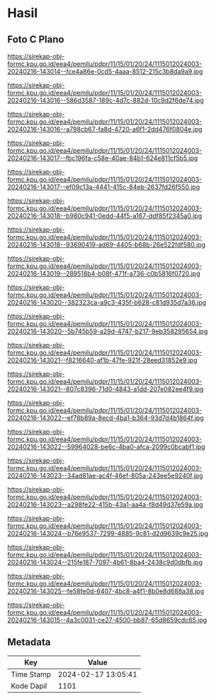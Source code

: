 # Hasil

## Foto C Plano

https://sirekap-obj-formc.kpu.go.id/eea4/pemilu/pdpr/11/15/01/20/24/1115012024003-20240216-143014--fce4a86e-0cd5-4aaa-8512-215c3b8da9a9.jpg

https://sirekap-obj-formc.kpu.go.id/eea4/pemilu/pdpr/11/15/01/20/24/1115012024003-20240216-143016--586d3587-189c-4d7c-882d-10c9d2f6de74.jpg

https://sirekap-obj-formc.kpu.go.id/eea4/pemilu/pdpr/11/15/01/20/24/1115012024003-20240216-143016--a798cb67-fa8d-4720-a6f1-2dd476f0804e.jpg

https://sirekap-obj-formc.kpu.go.id/eea4/pemilu/pdpr/11/15/01/20/24/1115012024003-20240216-143017--fbc196fa-c58e-40ae-84b1-624e811cf5b5.jpg

https://sirekap-obj-formc.kpu.go.id/eea4/pemilu/pdpr/11/15/01/20/24/1115012024003-20240216-143017--ef09c13a-4441-415c-84eb-2637fd26f550.jpg

https://sirekap-obj-formc.kpu.go.id/eea4/pemilu/pdpr/11/15/01/20/24/1115012024003-20240216-143018--b980c941-0edd-44f5-a167-ddf85f2345a0.jpg

https://sirekap-obj-formc.kpu.go.id/eea4/pemilu/pdpr/11/15/01/20/24/1115012024003-20240216-143018--93690419-ad69-4405-b68b-26e522fdf580.jpg

https://sirekap-obj-formc.kpu.go.id/eea4/pemilu/pdpr/11/15/01/20/24/1115012024003-20240216-143019--289518b4-b08f-471f-a736-c0b5816f0720.jpg

https://sirekap-obj-formc.kpu.go.id/eea4/pemilu/pdpr/11/15/01/20/24/1115012024003-20240216-143020--382323ca-a9c3-435f-b628-c81d935d7a36.jpg

https://sirekap-obj-formc.kpu.go.id/eea4/pemilu/pdpr/11/15/01/20/24/1115012024003-20240216-143020--5b745b59-a29d-4747-b217-9eb358295654.jpg

https://sirekap-obj-formc.kpu.go.id/eea4/pemilu/pdpr/11/15/01/20/24/1115012024003-20240216-143021--f8216640-af1b-47fe-921f-28eed31852e9.jpg

https://sirekap-obj-formc.kpu.go.id/eea4/pemilu/pdpr/11/15/01/20/24/1115012024003-20240216-143021--807c8396-71d0-4843-a1dd-207e082ee4f9.jpg

https://sirekap-obj-formc.kpu.go.id/eea4/pemilu/pdpr/11/15/01/20/24/1115012024003-20240216-143022--ef78b89a-8ecd-4ba1-b364-93d7d4b1864f.jpg

https://sirekap-obj-formc.kpu.go.id/eea4/pemilu/pdpr/11/15/01/20/24/1115012024003-20240216-143022--59964028-be6c-4ba0-afca-2099c0bcabf1.jpg

https://sirekap-obj-formc.kpu.go.id/eea4/pemilu/pdpr/11/15/01/20/24/1115012024003-20240216-143023--34ad81ae-ac4f-46ef-805a-243ee5e9240f.jpg

https://sirekap-obj-formc.kpu.go.id/eea4/pemilu/pdpr/11/15/01/20/24/1115012024003-20240216-143023--a298fe22-415b-43a1-aa4a-f8d49d37e59a.jpg

https://sirekap-obj-formc.kpu.go.id/eea4/pemilu/pdpr/11/15/01/20/24/1115012024003-20240216-143024--b76e9537-7299-4885-9c81-d2d9639c9e25.jpg

https://sirekap-obj-formc.kpu.go.id/eea4/pemilu/pdpr/11/15/01/20/24/1115012024003-20240216-143024--215fe187-7097-4b61-8ba4-2438c9d0dbfb.jpg

https://sirekap-obj-formc.kpu.go.id/eea4/pemilu/pdpr/11/15/01/20/24/1115012024003-20240216-143025--fe58fe0d-6407-4bc8-a4f1-8b0e8d688a38.jpg

https://sirekap-obj-formc.kpu.go.id/eea4/pemilu/pdpr/11/15/01/20/24/1115012024003-20240216-143015--4a3c0031-ce27-4500-bb87-65d8659cdc65.jpg


## Metadata

| Key        | Value               |
| ---------- | ------------------- |
| Time Stamp | 2024-02-17 13:05:41 |
| Kode Dapil | 1101                |



